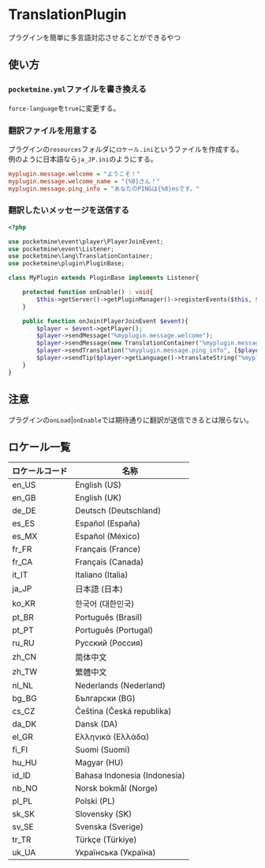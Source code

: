 # TranslationPlugin
プラグインを簡単に多言語対応させることができるやつ

## 使い方
### `pocketmine.yml`ファイルを書き換える
`force-language`を`true`に変更する。

### 翻訳ファイルを用意する
プラグインの`resources`フォルダに`ロケール.ini`というファイルを作成する。  
例のように日本語なら`ja_JP.ini`のようにする。
```ini
myplugin.message.welcome = "ようこそ！"
myplugin.message.welcome_name = "{%0}さん！"
myplugin.message.ping_info = "あなたのPINGは{%0}msです。"
```

### 翻訳したいメッセージを送信する
```php
<?php

use pocketmine\event\player\PlayerJoinEvent;
use pocketmine\event\Listener;
use pocketmine\lang\TranslationContainer;
use pocketmine\plugin\PluginBase;

class MyPlugin extends PluginBase implements Listener{

    protected function onEnable() : void{
        $this->getServer()->getPluginManager()->registerEvents($this, $this);
    }

    public function onJoin(PlayerJoinEvent $event){
        $player = $event->getPlayer();
        $player->sendMessage("%myplugin.message.welcome");
        $player->sendMessage(new TranslationContainer("%myplugin.message.welcome_name", [$player->getName()]));
        $player->sendTranslation("%myplugin.message.ping_info", [$player->getNetworkSession()->getPing()]);
        $player->sendTip($player->getLanguage()->translateString("%myplugin.message.welcome"));
    }
}
```

## 注意
プラグインの`onLoad`|`onEnable`では期待通りに翻訳が送信できるとは限らない。

## ロケール一覧
<!---
  https://github.com/ZtechNetwork/MCBVanillaResourcePack/blob/master/texts/language_names.json
--->
| ロケールコード | 名称 |
| --- | --- |
| en_US | English (US) |
| en_GB | English (UK) |
| de_DE | Deutsch (Deutschland) |
| es_ES | Español (España) |
| es_MX | Español (México) |
| fr_FR | Français (France) |
| fr_CA | Français (Canada) |
| it_IT | Italiano (Italia) |
| ja_JP | 日本語 (日本) |
| ko_KR | 한국어 (대한민국) |
| pt_BR | Português (Brasil) |
| pt_PT | Português (Portugal) |
| ru_RU | Русский (Россия) |
| zh_CN | 简体中文 |
| zh_TW | 繁體中文 |
| nl_NL | Nederlands (Nederland) |
| bg_BG | Български (BG) |
| cs_CZ | Čeština (Česká republika) |
| da_DK | Dansk (DA) |
| el_GR | Ελληνικά (Ελλάδα) |
| fi_FI | Suomi (Suomi) |
| hu_HU | Magyar (HU) |
| id_ID | Bahasa Indonesia (Indonesia) |
| nb_NO | Norsk bokmål (Norge) |
| pl_PL | Polski (PL) |
| sk_SK | Slovensky (SK) |
| sv_SE | Svenska (Sverige) |
| tr_TR | Türkçe (Türkiye) |
| uk_UA | Українська (Україна) |